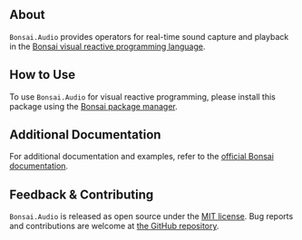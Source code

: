 ## About

`Bonsai.Audio` provides operators for real-time sound capture and playback in the [Bonsai visual reactive programming language](https://bonsai-rx.org).

## How to Use

To use `Bonsai.Audio` for visual reactive programming, please install this package using the [Bonsai package manager](https://bonsai-rx.org/docs/articles/packages.html).

## Additional Documentation

For additional documentation and examples, refer to the [official Bonsai documentation](https://bonsai-rx.org/docs/api/Bonsai.Audio.html).

## Feedback & Contributing

`Bonsai.Audio` is released as open source under the [MIT license](https://licenses.nuget.org/MIT). Bug reports and contributions are welcome at [the GitHub repository](https://github.com/bonsai-rx/bonsai).